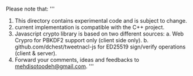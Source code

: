 Please note that:
'''
1. This directory contains experimental code and is subject to change.
2. current implementation is compatible with the C++ project.
3. Javascript crypto library is based on two different sources:
    a. Web Crypro for PBKDF2 support only (client side only).
    b. github.com/dchest/tweetnacl-js for ED25519 sign/verify operations (client & server).
4. Forward your comments, ideas and feedbacks to mehdisotoodeh@gmail.com.
'''
